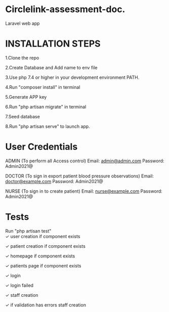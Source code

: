 # Circlelink-assessment-doc.

Laravel web app

# INSTALLATION STEPS
1.Clone the repo

2.Create Database and Add name to env file

3.Use php 7.4 or higher in your development environment PATH.

4.Run "composer install" in terminal

5.Generate APP key

6.Run "php artisan migrate" in terminal

7.Seed database

8.Run "php artisan serve" to launch app.


# User Credentials
ADMIN (To perform all Access control)
Email: admin@admin.com
Password: Admin2021@

DOCTOR (To sign in export patient blood pressure observations)
Email: doctor@example.com
Password: Admin2021@

NURSE (To sign in to create patient)
Email: nurse@example.com
Password: Admin2021@



# Tests 
Run "php artisan test"
<br>
  ✓ user creation if component exists   

  ✓ patient creation if component exists

  ✓ homepage if component exists     

  ✓ patients page if component exists

  ✓ login

  ✓ login failed

  ✓ staff creation

  ✓ if validation has errors  staff creation
